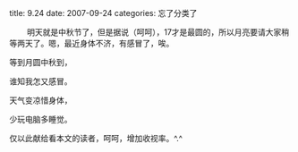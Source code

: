 title: 9.24
date: 2007-09-24
categories: 忘了分类了

        明天就是中秋节了，但是据说（呵呵），17才是最圆的，所以月亮要请大家稍等两天了。嗯，最近身体不济，有感冒了，唉。

等到月圆中秋到，

谁知我怎又感冒。

天气变凉惜身体，

少玩电脑多睡觉。

仅以此献给看本文的读者，呵呵，增加收视率。^.^
